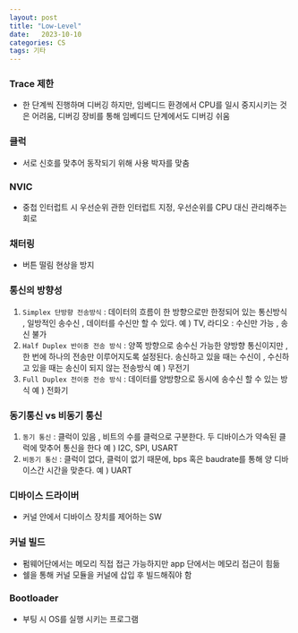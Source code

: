 ```yaml
---
layout: post
title: "Low-Level"
date:   2023-10-10
categories: CS
tags: 기타
---
```


### Trace 제한

- 한 단계씩 진행하며 디버깅 하지만, 임베디드 환경에서 CPU를 일시 중지시키는 것은 어려움, 디버깅 장비를 통해 임베디드 단계에서도 디버깅 쉬움

### 클럭

- 서로 신호를 맞추어 동작되기 위해 사용 박자를 맞춤

### NVIC

- 중첩 인터럽트 시 우선순위 관한 인터럽트 지정, 우선순위를 CPU 대신 관리해주는 회로

### 채터링

- 버튼 떨림 현상을 방지

### 통신의 방향성

1. `Simplex 단방향 전송방식` : 데이터의 흐름이 한 방향으로만 한정되어 있는 통신방식 , 일방적인 송수신 , 데이터를 수신만 할 수 있다. 예 ) TV, 라디오 : 수신만 가능 , 송신 불가
2. `Half Duplex 반이중 전송 방식` : 양쪽 방향으로 송수신 가능한 양방향 통신이지만 , 한 번에 하나의 전송만 이루어지도록 설정된다. 송신하고 있을 때는 수신이 , 수신하고 있을 때는 송신이 되지 않는 전송방식 예 ) 무전기
3. `Full Duplex 전이중 전송 방식` : 데이터를 양방향으로 동시에 송수신 할 수 있는 방식 예 ) 전화기

### 동기통신 vs 비동기 통신

1. `동기 통신` : 클럭이 있음 , 비트의 수를 클럭으로 구분한다. 두 디바이스가 약속된 클럭에 맞추어 통신을 한다 예 ) I2C, SPI, USART
2. `비동기 통신` : 클럭이 없다, 클럭이 없기 때문에, bps 혹은 baudrate를 통해 양 디바이스간 시간을 맞춘다. 예 ) UART

### 디바이스 드라이버

- 커널 안에서 디바이스 장치를 제어하는 SW

### 커널 빌드

- 펌웨어단에서는 메모리 직접 접근 가능하지만 app 단에서는 메모리 접근이 힘듦
- 쉘을 통해 커널 모듈을 커널에 삽입 후 빌드해줘야 함

### Bootloader

- 부팅 시 OS를 실행 시키는 프로그램